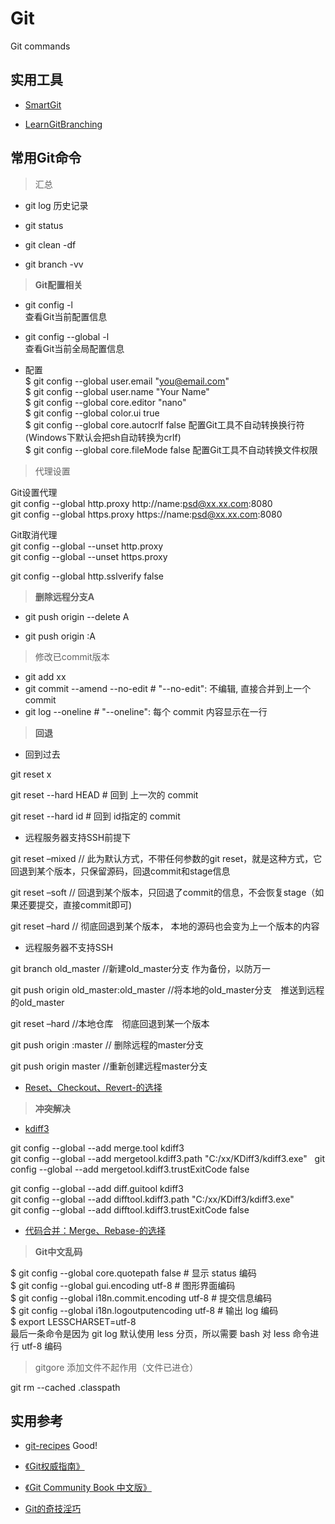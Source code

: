 # Git
Git commands

## 实用工具

- [SmartGit](http://www.syntevo.com/smartgit/)

- [LearnGitBranching](http://learngitbranching.js.org)


## 常用Git命令

> 汇总   

- git log  历史记录

- git status  

- git clean -df	  

- git branch -vv  


> **Git配置相关**    

- git config -l   
查看Git当前配置信息

- git config --global -l  
查看Git当前全局配置信息

- 配置  
$ git config --global user.email "you@email.com"    
$ git config --global user.name "Your Name"    
$ git config --global core.editor "nano"     
$ git config --global color.ui true   
$ git config --global core.autocrlf false   配置Git工具不自动转换换行符(Windows下默认会把sh自动转换为crlf)  
$ git config --global core.fileMode false  配置Git工具不自动转换文件权限  

> 代理设置

Git设置代理  
git config --global http.proxy http://name:psd@xx.xx.com:8080  
git config --global https.proxy https://name:psd@xx.xx.com:8080  

Git取消代理  
git config --global --unset http.proxy  
git config --global --unset https.proxy  

git config --global http.sslverify false

> **删除远程分支A**    

- git push origin --delete A    

- git push origin :A    


> 修改已commit版本

- git add xx
- git commit --amend --no-edit   # "--no-edit": 不编辑, 直接合并到上一个 commit
- git log --oneline    # "--oneline": 每个 commit 内容显示在一行

> **回退**    


- 回到过去

git reset x

git reset --hard HEAD  # 回到 上一次的 commit

git reset --hard id    # 回到 id指定的 commit

- 远程服务器支持SSH前提下    

git reset –mixed   // 此为默认方式，不带任何参数的git reset，就是这种方式，它回退到某个版本，只保留源码，回退commit和stage信息

git reset –soft    // 回退到某个版本，只回退了commit的信息，不会恢复stage（如果还要提交，直接commit即可)

git reset –hard    // 彻底回退到某个版本， 本地的源码也会变为上一个版本的内容

- 远程服务器不支持SSH    

git branch old_master  //新建old_master分支 作为备份，以防万一

git push origin old_master:old_master //将本地的old_master分支　推送到远程的old_master

git reset –hard //本地仓库　彻底回退到某一个版本

git push origin :master // 删除远程的master分支

git push origin master //重新创建远程master分支

- [Reset、Checkout、Revert-的选择](https://github.com/geeeeeeeeek/git-recipes/wiki/5.2--代码回滚：Reset、Checkout、Revert-的选择)

> **冲突解决**

- [kdiff3](http://kdiff3.sourceforge.net/) 

git config --global --add merge.tool kdiff3  
git config --global --add mergetool.kdiff3.path "C:/xx/KDiff3/kdiff3.exe"  
git config --global --add mergetool.kdiff3.trustExitCode false  
 
git config --global --add diff.guitool kdiff3  
git config --global --add difftool.kdiff3.path "C:/xx/KDiff3/kdiff3.exe"  
git config --global --add difftool.kdiff3.trustExitCode false  

- [代码合并：Merge、Rebase-的选择](https://github.com/geeeeeeeeek/git-recipes/wiki/5.1-代码合并：Merge、Rebase-的选择)

> **Git中文乱码** 

$ git config --global core.quotepath false  	# 显示 status 编码   
$ git config --global gui.encoding utf-8			# 图形界面编码   
$ git config --global i18n.commit.encoding utf-8	# 提交信息编码   
$ git config --global i18n.logoutputencoding utf-8	# 输出 log 编码   
$ export LESSCHARSET=utf-8   
最后一条命令是因为 git log 默认使用 less 分页，所以需要 bash 对 less 命令进行 utf-8 编码  

> gitgore 添加文件不起作用（文件已进仓）

git rm --cached .classpath  



## 实用参考  

- [git-recipes](https://github.com/geeeeeeeeek/git-recipes/wiki)  Good!

- [《Git权威指南》]()

- [《Git Community Book 中文版》](http://gitbook.liuhui998.com/index.html)

- [Git的奇技淫巧](https://github.com/521xueweihan/git-tips)





